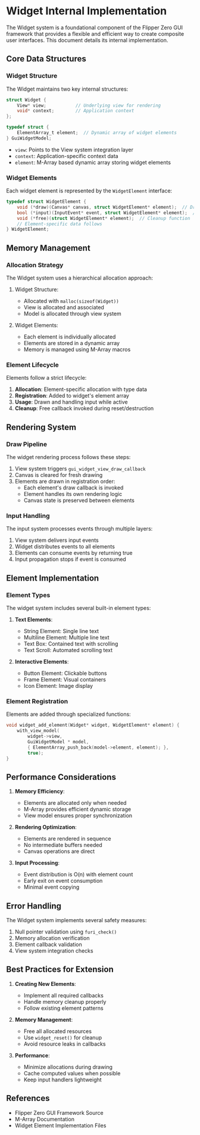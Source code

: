 # Widget Internal Implementation

The Widget system is a foundational component of the Flipper Zero GUI framework that provides a flexible and efficient way to create composite user interfaces. This document details its internal implementation.

## Core Data Structures

### Widget Structure
The Widget maintains two key internal structures:

```c
struct Widget {
    View* view;           // Underlying view for rendering
    void* context;        // Application context
};

typedef struct {
    ElementArray_t element;  // Dynamic array of widget elements
} GuiWidgetModel;
```

- `view`: Points to the View system integration layer
- `context`: Application-specific context data
- `element`: M-Array based dynamic array storing widget elements

### Widget Elements
Each widget element is represented by the `WidgetElement` interface:

```c
typedef struct WidgetElement {
    void (*draw)(Canvas* canvas, struct WidgetElement* element);  // Draw callback
    bool (*input)(InputEvent* event, struct WidgetElement* element);  // Input handler
    void (*free)(struct WidgetElement* element);  // Cleanup function
    // Element-specific data follows
} WidgetElement;
```

## Memory Management

### Allocation Strategy
The Widget system uses a hierarchical allocation approach:

1. Widget Structure:
   - Allocated with `malloc(sizeof(Widget))`
   - View is allocated and associated
   - Model is allocated through view system

2. Widget Elements:
   - Each element is individually allocated
   - Elements are stored in a dynamic array
   - Memory is managed using M-Array macros

### Element Lifecycle
Elements follow a strict lifecycle:

1. **Allocation**: Element-specific allocation with type data
2. **Registration**: Added to widget's element array
3. **Usage**: Drawn and handling input while active
4. **Cleanup**: Free callback invoked during reset/destruction

## Rendering System

### Draw Pipeline
The widget rendering process follows these steps:

1. View system triggers `gui_widget_view_draw_callback`
2. Canvas is cleared for fresh drawing
3. Elements are drawn in registration order:
   - Each element's draw callback is invoked
   - Element handles its own rendering logic
   - Canvas state is preserved between elements

### Input Handling

The input system processes events through multiple layers:

1. View system delivers input events
2. Widget distributes events to all elements
3. Elements can consume events by returning true
4. Input propagation stops if event is consumed

## Element Implementation

### Element Types
The widget system includes several built-in element types:

1. **Text Elements**:
   - String Element: Single line text
   - Multiline Element: Multiple line text
   - Text Box: Contained text with scrolling
   - Text Scroll: Automated scrolling text

2. **Interactive Elements**:
   - Button Element: Clickable buttons
   - Frame Element: Visual containers
   - Icon Element: Image display

### Element Registration
Elements are added through specialized functions:

```c
void widget_add_element(Widget* widget, WidgetElement* element) {
    with_view_model(
        widget->view,
        GuiWidgetModel * model,
        { ElementArray_push_back(model->element, element); },
        true);
}
```

## Performance Considerations

1. **Memory Efficiency**:
   - Elements are allocated only when needed
   - M-Array provides efficient dynamic storage
   - View model ensures proper synchronization

2. **Rendering Optimization**:
   - Elements are rendered in sequence
   - No intermediate buffers needed
   - Canvas operations are direct

3. **Input Processing**:
   - Event distribution is O(n) with element count
   - Early exit on event consumption
   - Minimal event copying

## Error Handling

The Widget system implements several safety measures:

1. Null pointer validation using `furi_check()`
2. Memory allocation verification
3. Element callback validation
4. View system integration checks

## Best Practices for Extension

1. **Creating New Elements**:
   - Implement all required callbacks
   - Handle memory cleanup properly
   - Follow existing element patterns

2. **Memory Management**:
   - Free all allocated resources
   - Use `widget_reset()` for cleanup
   - Avoid resource leaks in callbacks

3. **Performance**:
   - Minimize allocations during drawing
   - Cache computed values when possible
   - Keep input handlers lightweight

## References

- Flipper Zero GUI Framework Source
- M-Array Documentation
- Widget Element Implementation Files
